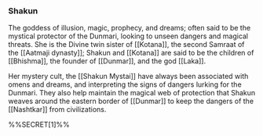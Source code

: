 ### Shakun

The goddess of illusion, magic, prophecy, and dreams; often said to be the mystical protector of the Dunmari, looking to unseen dangers and magical threats. She is the Divine twin sister of [[Kotana]], the second Samraat of the [[Aatmaji dynasty]]; Shakun and [[Kotana]] are said to be the children of [[Bhishma]], the founder of [[Dunmar]], and the god [[Laka]]. 

Her mystery cult, the [[Shakun Mystai]] have always been associated with omens and dreams, and interpreting the signs of dangers lurking for the Dunmari. They also help maintain the magical web of protection that Shakun weaves around the eastern border of [[Dunmar]] to keep the dangers of the [[Nashtkar]] from civilizations. 

%%SECRET[1]%%